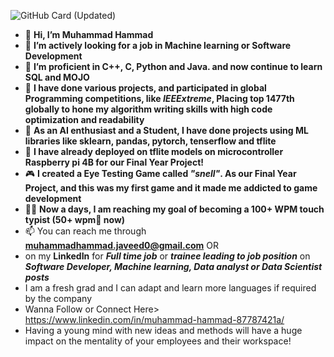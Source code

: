 ![GitHub Card (Updated)](https://github.com/MuhammadHammad-git/MuhammadHammad-git/assets/74261526/2ab16487-9fdc-4a41-be68-ba082533aee5)
- 👋 **Hi, I’m Muhammad Hammad**
- 👀 **I’m actively looking for a job in Machine learning or Software Development**
- 🌱 **I’m proficient in C++, C, Python and Java. and now continue to learn SQL and MOJO**
- 🌟 **I have done various projects, and participated in global Programming competitions, like _IEEExtreme_, Placing top 1477th globally to hone my algorithm writing skills with high code optimization and readability**
- 💞️ **As an AI enthusiast and a Student, I have done projects using ML libraries like sklearn, pandas, pytorch, tenserflow and tflite**
- 🎢 **I have already deployed on tflite models on microcontroller Raspberry pi 4B for our Final Year Project!**
- 🎮 **I created a Eye Testing Game called _"snell"_. As our Final Year Project, and this was my first game and it made me addicted to game development**
- 🏃‍♂️ **Now a days, I am reaching my goal of becoming a 100+ WPM touch typist (50+ wpm🤩 now)**
- 📫 You can reach me through **muhammadhammad.javeed0@gmail.com** OR
- on my **LinkedIn** for **_Full time job_** or **_trainee leading to job position_** on
**_Software Developer, Machine learning, Data analyst or Data Scientist posts_** 
- I am a fresh grad and I can adapt and learn more languages if required by the company
- Wanna Follow or Connect Here> https://www.linkedin.com/in/muhammad-hammad-87787421a/
- Having a young mind with new ideas and methods will have a huge impact on the mentality of your employees and their workspace!
<!---
MuhammadHammad-git/MuhammadHammad-git is a ✨ special ✨ repository because its `README.md` (this file) appears on your GitHub profile.
You can click the Preview link to take a look at your changes.
--->
